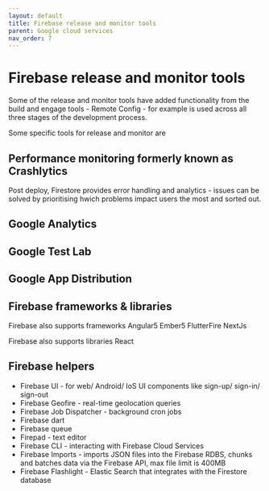```yaml
---
layout: default
title: Firebase release and monitor tools
parent: Google cloud services
nav_order: 7
---
```


# Firebase release and monitor tools

Some of the release and monitor tools have added functionality from the build and engage tools - Remote Config - for example is used across all three stages of the development process.

Some specific tools for release and monitor are

## Performance monitoring formerly known as Crashlytics

Post deploy, Firestore provides error handling and analytics - issues can be solved by prioritising hwich problems impact users the most and sorted out.

## Google Analytics

## Google Test Lab

## Google App Distribution

## Firebase frameworks & libraries

Firebase also supports frameworks
Angular5
Ember5
FlutterFire
NextJs

Firebase also supports libraries
React

## Firebase helpers

- Firebase UI - for web/ Android/ IoS  UI components like sign-up/ sign-in/ sign-out
- Firebase Geofire - real-time geolocation queries
- Firebase Job Dispatcher - background cron jobs 
- Firebase dart
- Firebase queue
- Firepad - text editor
- Firebase CLI - interacting with Firebase Cloud Services
- Firebase Imports - imports JSON files into the Firebase RDBS, chunks and batches data via the Firebase API, max file limit is 400MB
- Firebase Flashlight - Elastic Search that integrates with the Firestore database
